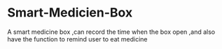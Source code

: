 # Smart-Medicien-Box
A smart medicine box ,can record the time when the box open ,and also have the function to remind user to eat medicine
